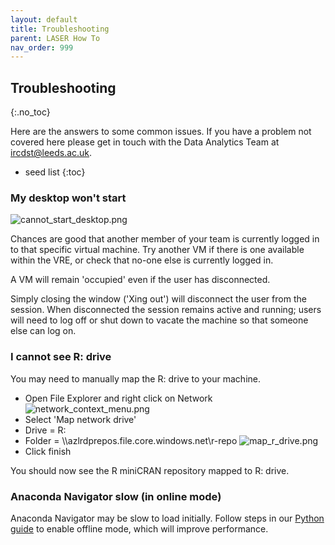 ```yaml
---
layout: default
title: Troubleshooting
parent: LASER How To
nav_order: 999
---
```


## Troubleshooting
{:.no_toc}

Here are the answers to some common issues. If you have a problem not covered here please get in touch with the Data Analytics Team at [ircdst@leeds.ac.uk](mailto:ircdst@leeds.ac.uk).

* seed list
{:toc}

### My desktop won't start

![cannot_start_desktop.png](../../images/troubleshoot/cannot_start_desktop.png)

Chances are good that another member of your team is currently logged in to that specific virtual machine. Try another VM if there is one available within the VRE, or check that no-one else is currently logged in.

A VM will remain 'occupied' even if the user has disconnected. 

Simply closing the window ('Xing out') will disconnect the user from the session. When disconnected the session remains active and running; users will need to log off or shut down to vacate the machine so that someone else can log on.

### I cannot see R: drive

You may need to manually map the R: drive to your machine.
- Open File Explorer and right click on Network  
	![network_context_menu.png](../../images/troubleshoot/network_context_menu.png)
- Select 'Map network drive'
- Drive = R: 
- Folder = \\\azlrdprepos.file.core.windows.net\r-repo
	![map_r_drive.png](../../images/troubleshoot/map_r_drive.png)
- Click finish 

You should now see the R miniCRAN repository mapped to R: drive.

### Anaconda Navigator slow (in online mode)

Anaconda Navigator may be slow to load initially. Follow steps in our [Python guide](./using_python.html#anaconda-navigator-offline-mode) to enable offline mode, which will improve performance.
